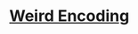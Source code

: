 # [Weird Encoding](https://app.codesignal.com/arcade/python-arcade/picturing-the-parsibilities/NfgQQjWfa78NaQyjx/)
